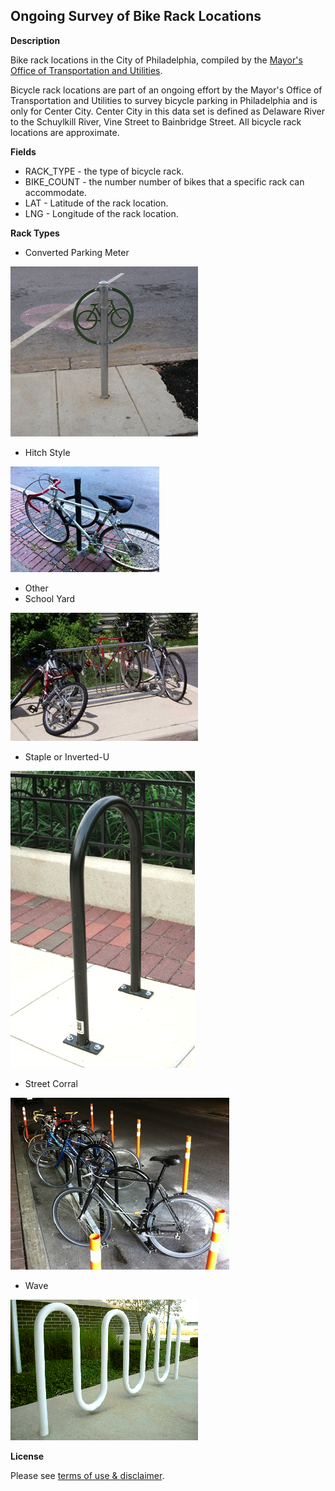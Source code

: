 ## Ongoing Survey of Bike Rack Locations

**Description**

Bike rack locations in the City of Philadelphia, compiled by the [Mayor's Office of Transportation and Utilities](http://www.phila.gov/motu/index.html). 

Bicycle rack locations are part of an ongoing effort by the Mayor's Office of Transportation and Utilities to survey bicycle parking in Philadelphia and is only for Center City.  Center City in this data set is defined as Delaware River to the Schuylkill River, Vine Street to Bainbridge Street.  All bicycle rack locations are approximate.

**Fields**

* RACK_TYPE - the type of bicycle rack.
* BIKE_COUNT - the number number of bikes that a specific rack can accommodate.
* LAT - Latitude of the rack location. 
* LNG - Longitude of the rack location.

**Rack Types**

* Converted Parking Meter

![Converted Parking Meter](rack_type_photos/converted_parking_meter.jpg)
 
* Hitch Style

![Hitch Style](rack_type_photos/hitch_rack.jpg)

* Other
* School Yard

![School Yard](rack_type_photos/school_yard_rack.jpg)

* Staple or Inverted-U

![Staple or Inverted-U](rack_type_photos/inverted_u_rack.png)

* Street Corral

![Street Corral](rack_type_photos/on_street_corral.jpg)

* Wave

![Wave Rack](rack_type_photos/wave_rack.png)

**License**

Please see [terms of use & disclaimer](https://github.com/CityOfPhiladelphia/terms-of-use/blob/master/LICENSE.md).

